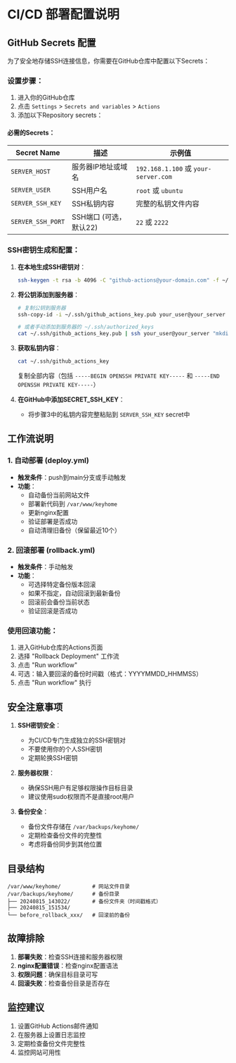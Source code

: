 # CI/CD 部署配置说明

## GitHub Secrets 配置

为了安全地存储SSH连接信息，你需要在GitHub仓库中配置以下Secrets：

### 设置步骤：

1. 进入你的GitHub仓库
2. 点击 `Settings` > `Secrets and variables` > `Actions`
3. 添加以下Repository secrets：

#### 必需的Secrets：

| Secret Name | 描述 | 示例值 |
|-------------|------|--------|
| `SERVER_HOST` | 服务器IP地址或域名 | `192.168.1.100` 或 `your-server.com` |
| `SERVER_USER` | SSH用户名 | `root` 或 `ubuntu` |
| `SERVER_SSH_KEY` | SSH私钥内容 | 完整的私钥文件内容 |
| `SERVER_SSH_PORT` | SSH端口 (可选，默认22) | `22` 或 `2222` |

### SSH密钥生成和配置：

1. **在本地生成SSH密钥对**：
   ```bash
   ssh-keygen -t rsa -b 4096 -C "github-actions@your-domain.com" -f ~/.ssh/github_actions_key
   ```

2. **将公钥添加到服务器**：
   ```bash
   # 复制公钥到服务器
   ssh-copy-id -i ~/.ssh/github_actions_key.pub your_user@your_server
   
   # 或者手动添加到服务器的 ~/.ssh/authorized_keys
   cat ~/.ssh/github_actions_key.pub | ssh your_user@your_server "mkdir -p ~/.ssh && cat >> ~/.ssh/authorized_keys"
   ```

3. **获取私钥内容**：
   ```bash
   cat ~/.ssh/github_actions_key
   ```
   复制全部内容（包括 `-----BEGIN OPENSSH PRIVATE KEY-----` 和 `-----END OPENSSH PRIVATE KEY-----`）

4. **在GitHub中添加SECRET_SSH_KEY**：
   - 将步骤3中的私钥内容完整粘贴到 `SERVER_SSH_KEY` secret中

## 工作流说明

### 1. 自动部署 (deploy.yml)
- **触发条件**：push到main分支或手动触发
- **功能**：
  - 自动备份当前网站文件
  - 部署新代码到 `/var/www/keyhome`
  - 更新nginx配置
  - 验证部署是否成功
  - 自动清理旧备份（保留最近10个）

### 2. 回滚部署 (rollback.yml)
- **触发条件**：手动触发
- **功能**：
  - 可选择特定备份版本回滚
  - 如果不指定，自动回滚到最新备份
  - 回滚前会备份当前状态
  - 验证回滚是否成功

### 使用回滚功能：
1. 进入GitHub仓库的Actions页面
2. 选择 "Rollback Deployment" 工作流
3. 点击 "Run workflow"
4. 可选：输入要回滚的备份时间戳（格式：YYYYMMDD_HHMMSS）
5. 点击 "Run workflow" 执行

## 安全注意事项

1. **SSH密钥安全**：
   - 为CI/CD专门生成独立的SSH密钥对
   - 不要使用你的个人SSH密钥
   - 定期轮换SSH密钥

2. **服务器权限**：
   - 确保SSH用户有足够权限操作目标目录
   - 建议使用sudo权限而不是直接root用户

3. **备份安全**：
   - 备份文件存储在 `/var/backups/keyhome/`
   - 定期检查备份文件的完整性
   - 考虑将备份同步到其他位置

## 目录结构

```
/var/www/keyhome/          # 网站文件目录
/var/backups/keyhome/      # 备份目录
├── 20240815_143022/       # 备份文件夹（时间戳格式）
├── 20240815_151534/
└── before_rollback_xxx/   # 回滚前的备份
```

## 故障排除

1. **部署失败**：检查SSH连接和服务器权限
2. **nginx配置错误**：检查nginx配置语法
3. **权限问题**：确保目标目录可写
4. **回滚失败**：检查备份目录是否存在

## 监控建议

1. 设置GitHub Actions邮件通知
2. 在服务器上设置日志监控
3. 定期检查备份文件完整性
4. 监控网站可用性